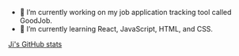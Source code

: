 - 🔭 I’m currently working on my job application tracking tool called GoodJob.
- 🌱 I’m currently learning React, JavaScript, HTML, and CSS.

[Ji's GitHub stats](https://github-readme-stats.vercel.app/api?username=jpnws&show_icons=true&theme=transparent)
